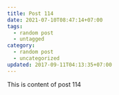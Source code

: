```yaml
---
title: Post 114
date: 2021-07-10T08:47:14+07:00
tags:
  - random post
  - untagged
category:
  - random post
  - uncategorized
updated: 2017-09-11T04:13:35+07:00
---
```

This is content of post 114